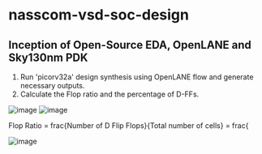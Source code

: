 # nasscom-vsd-soc-design

## Inception of Open-Source EDA, OpenLANE and Sky130nm PDK

1. Run 'picorv32a' design synthesis using OpenLANE flow and generate necessary outputs.
2. Calculate the Flop ratio and the percentage of D-FFs.

![image](https://github.com/user-attachments/assets/7e74ea30-7885-47af-b10f-233c92e72129)
![image](https://github.com/user-attachments/assets/ddc7eb28-4fa2-4a41-b6af-5e8d59314b0f)

Flop Ratio = frac{Number of D Flip Flops}{Total number of cells} = frac{

![image](https://github.com/user-attachments/assets/c8c0e47b-6ed7-4105-87ef-610cbfd52234)
